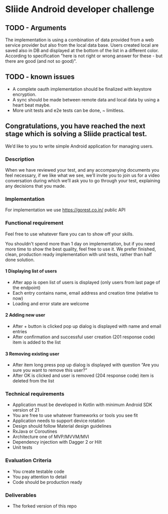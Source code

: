 # Sliide Android developer challenge

## TODO - Arguments

The implementation is using a combination of data provided from a web service provider but also
from the local data base. Users created local are saved also in DB and displayed at the bottom of
the list in a different color. According to specification "here is not right or wrong answer for
these - but there are good (and not so good)".

## TODO - known issues
- A complete oauth implementation should be finalized with keystore encryption.
- A sync should be made between remote data and local data by using a heart beat maybe.
- More unit tests and e2e tests can be done, ~ limitless.

## Congratulations, you have reached the next stage which is solving a Sliide practical test.

We’d like to you to write simple Android application for managing users.

### Description

When we have reviewed your test, and any accompanying documents you feel necessary, if we like what
we see, we’ll invite you to join us for a video conversation during which we’ll ask you to go
through your test, explaining any decisions that you made.

### Implementation

For implementation we use https://gorest.co.in/ public API

### Functional requirement

Feel free to use whatever flare you can to show off your skills.

You shouldn't spend more than 1 day on implementation, but if you need more time to show the best
quality, feel free to use it. We prefer finished, clean, production ready implementation with unit
tests, rather than half done solution.

#### 1 Displaying list of users

- After app is open list of users is displayed (only users from last page of the endpoint)
- Each entry contains name, email address and creation time (relative to now)
- Loading and error state are welcome

#### 2 Adding new user

- After + button is clicked pop up dialog is displayed with name and email entries
- After confirmation and successful user creation (201 response code) item is added to the list

#### 3 Removing existing user

- After item long press pop up dialog is displayed with question “Are you sure you want to remove
  this user?“
- After OK is clicked and user is removed (204 response code) item is deleted from the list

### Technical requirements

- Application must be developed in Kotlin with minimum Android SDK version of 21
- You are free to use whatever frameworks or tools you see fit
- Application needs to support device rotation
- Design should follow Material design guidelines
- RxJava or Coroutines
- Architecture one of MVP/MVVM/MVI
- Dependency injection with Dagger 2 or Hilt
- Unit tests

### Evaluation Criteria

- You create testable code
- You pay attention to detail
- Code should be production ready

### Deliverables

- The forked version of this repo


